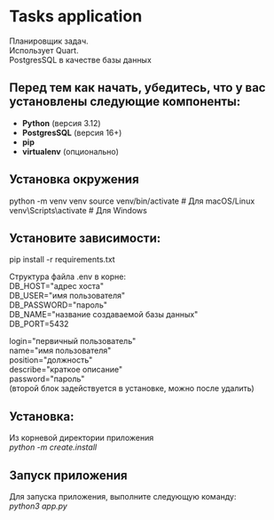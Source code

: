 # Tasks application

Планировщик задач.  
Использует Quart.   
PostgresSQL в качестве базы данных 


## Перед тем как начать, убедитесь, что у вас установлены следующие компоненты:
- **Python** (версия 3.12)
- **PostgresSQL** (версия 16+)
- **pip** 
- **virtualenv** (опционально)

## Установка окружения

python -m venv venv
source venv/bin/activate  # Для macOS/Linux
venv\Scripts\activate     # Для Windows

## Установите зависимости:
pip install -r requirements.txt

Структура файла .env в корне:  
DB_HOST="адрес хоста"  
DB_USER="имя пользователя"  
DB_PASSWORD="пароль"  
DB_NAME="название создаваемой базы данных"  
DB_PORT=5432  

login="первичный пользователь"  
name="имя пользователя"  
position="должность"  
describe="краткое описание"  
password="пароль"  
(второй блок задействуется в установке, можно после удалить)  


## Установка:
Из корневой директории приложения  
*python -m create.install*

## Запуск приложения
Для запуска приложения, выполните следующую команду:  
*python3 app.py*



